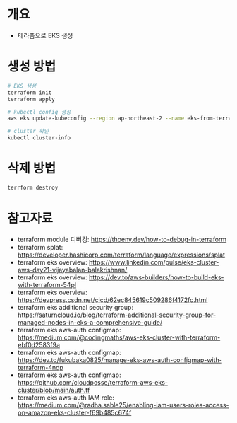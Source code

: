 # 개요
* 테라폼으로 EKS 생성

# 생성 방법

```bash
# EKS 생성
terraform init
terraform apply

# kubectl config 생성
aws eks update-kubeconfig --region ap-northeast-2 --name eks-from-terraform

# cluster 확인
kubectl cluster-info
```

# 삭제 방법
```bash
terrform destroy
```

# 참고자료
* terraform module 디버깅: https://thoeny.dev/how-to-debug-in-terraform
* terraform splat: https://developer.hashicorp.com/terraform/language/expressions/splat
* terraform eks overview: https://www.linkedin.com/pulse/eks-cluster-aws-day21-vijayabalan-balakrishnan/
* terraform eks overview: https://dev.to/aws-builders/how-to-build-eks-with-terraform-54pl
* terraform eks overview: https://devpress.csdn.net/cicd/62ec845619c509286f4172fc.html
* terraform eks additional security group: https://saturncloud.io/blog/terraform-additional-security-group-for-managed-nodes-in-eks-a-comprehensive-guide/
* terraform eks aws-auth configmap: https://medium.com/@codingmaths/aws-eks-cluster-with-terraform-ebf0d2583f9a
* terraform eks aws-auth configmap: https://dev.to/fukubaka0825/manage-eks-aws-auth-configmap-with-terraform-4ndp
* terraform eks aws-auth configmap: https://github.com/cloudposse/terraform-aws-eks-cluster/blob/main/auth.tf
* terraform eks aws-auth IAM role: https://medium.com/@radha.sable25/enabling-iam-users-roles-access-on-amazon-eks-cluster-f69b485c674f
